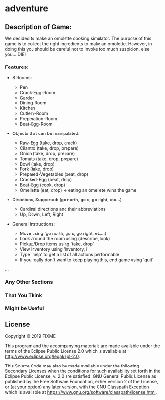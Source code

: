# adventure



## Description of Game:
We decided to make an omolette cooking simulator. 
The purpose of this game is to collect the right ingredients to make an omolette.
However, in doing this you should be careful not to invoke too much suspicion, else you... DIE!

### Features:
* 8 Rooms: 
    * Pen 
    * Crack-Egg-Room 
    * Garden 
    * Dining-Room 
    * Kitchen 
    * Cutlery-Room 
    * Preperation-Room
    * Beat-Egg-Room
* Objects that can be manipulated: 
    * Raw-Egg (take, drop, crack)
    * Cilantro (take, drop, prepare)
    * Onion (take, drop, prepare)
    * Tomato (take, drop, prepare)
    * Bowl (take, drop)
    * Fork (take, drop)
    * Prepared-Vegetables (beat, drop)
    * Cracked-Egg (beat, drop)
    * Beat-Egg (cook, drop)
    * Omellette (eat, drop) -> eating an omellete wins the game

* Directions, Supported: (go north, go s, go right, etc...)
    * Cardinal directions and their abbreviations
    * Up, Down, Left, Right

* General Instructions:
    * Move using 'go north, go s, go right, etc...)
    * Look around the room using (describe, look)
    * Pickup/Drop items using 'take, drop'
    * View Inventory using 'inventory, i'
    * Type 'help' to get a list of all actions performable
    * If you really don't want to keep playing this, end game using 'quit'

...

### Any Other Sections
### That You Think
### Might be Useful

## License

Copyright © 2019 FIXME

This program and the accompanying materials are made available under the
terms of the Eclipse Public License 2.0 which is available at
http://www.eclipse.org/legal/epl-2.0.

This Source Code may also be made available under the following Secondary
Licenses when the conditions for such availability set forth in the Eclipse
Public License, v. 2.0 are satisfied: GNU General Public License as published by
the Free Software Foundation, either version 2 of the License, or (at your
option) any later version, with the GNU Classpath Exception which is available
at https://www.gnu.org/software/classpath/license.html.
